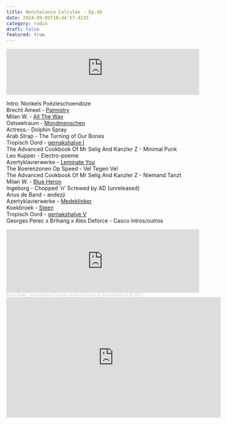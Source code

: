 ```yaml
---
title: Nonchalance Calculée - Ep.40
date: 2024-09-05T10:44:57.423Z
category: radio
draft: false
featured: true
---
```

<iframe width="100%" height="120" src="https://player-widget.mixcloud.com/widget/iframe/?hide_cover=1&light=1&feed=%2FKioskRadio%2Fnonchalance-calcul%25C3%25A9e-w-alex-deforce-kiosk-radio-26082024%2F" frameborder="0" ></iframe>

I﻿ntro: Nonkels Poëzieschoendoze\
B﻿recht Ameel - [Palmistry](https://discostransgenero.bandcamp.com/track/palmistry-with-marnie-weber-and-walter-hus)\
M﻿ilan W. - [All The Way](https://stroomtv.bandcamp.com/album/leave-another-day)\
Ostseetraum - [Mondmenschen](https://mangelrecords.bandcamp.com/album/mondmenschen-ep)\
A﻿ctress.- Dolphin Spray\
A﻿rab Strap - The Turning of Our Bones\
T﻿ropisch Oord - [gemakshalve I](https://paulapaulapaula.bandcamp.com/album/gemakshalve-i-t-m-v)\
The Advanced Cookbook Of Mr Selig And Kanzler Z - Minimal Punk\
Leo Kupper - Electro-poeme\
Azertyklavierwerke - [Leminate You](https://azertyklavierwerke.bandcamp.com/album/echo-park-album)\
The Boerenzonen Op Speed - Vel Tegen Vel\
The Advanced Cookbook Of Mr Selig And Kanzler Z - Niemand Tanzt\
Milan W. - [Blue Heron](https://stroomtv.bandcamp.com/album/leave-another-day)\
I﻿ngeborg - Chopped 'n' Screwed by AD (unreleased)\
Anus de Band - andezji\
Azertyklavierwerke - [Medeklinker](https://azertyklavierwerke.bandcamp.com/album/echo-park-album)\
K﻿oekbroek - [Steen](https://koekbroek.bandcamp.com/album/no-koek-no-broek)\
T﻿ropisch Oord - [gemakshalve V](https://paulapaulapaula.bandcamp.com/album/gemakshalve-i-t-m-v)\
G﻿eorges Perec x Brihang x Alex Deforce - Casco intros/outros

<iframe width="100%" height="166" scrolling="no" frameborder="no" allow="autoplay" src="https://w.soundcloud.com/player/?url=https%3A//api.soundcloud.com/tracks/1904491391&color=%23101a27&auto_play=false&hide_related=false&show_comments=true&show_user=true&show_reposts=false&show_teaser=true"></iframe><div style="font-size: 10px; color: #cccccc;line-break: anywhere;word-break: normal;overflow: hidden;white-space: nowrap;text-overflow: ellipsis; font-family: Interstate,Lucida Grande,Lucida Sans Unicode,Lucida Sans,Garuda,Verdana,Tahoma,sans-serif;font-weight: 100;"><a href="https://soundcloud.com/kioskradio" title="Kiosk Radio" target="_blank" style="color: #cccccc; text-decoration: none;">Kiosk Radio</a> · <a href="https://soundcloud.com/kioskradio/nonchalance-calculee-192825064" title="Nonchalance Calculée w/ Alex Deforce @ Kiosk Radio 26.08.2024" target="_blank" style="color: #cccccc; text-decoration: none;">Nonchalance Calculée w/ Alex Deforce @ Kiosk Radio 26.08.2024</a></div>

<iframe width="560" height="315" src="https://www.youtube.com/embed/AcTNV-g1-WA?si=D-t0-rgCfLto_BZk" title="YouTube video player" frameborder="0" allow="accelerometer; autoplay; clipboard-write; encrypted-media; gyroscope; picture-in-picture; web-share" referrerpolicy="strict-origin-when-cross-origin" allowfullscreen></iframe>